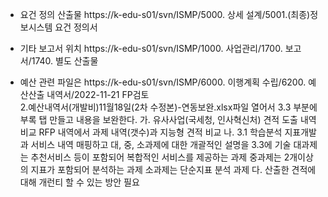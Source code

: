 + 요건 정의 산출물 
    https://k-edu-s01/svn/ISMP/5000. 상세 설계/5001.(최종)정보시스템 요건 정의서

+ 기타 보고서 위치 
    https://k-edu-s01/svn/ISMP/1000. 사업관리/1700. 보고서/1740. 별도 산출물

+ 예산 관련 파일은
    https://k-edu-s01/svn/ISMP/6000. 이행계획 수립/6200. 예산산출 내역서/2022-11-21 FP검토   
   2.예산내역서(개발비)11월18일(2차 수정본)-연동보완.xlsx파일 열어서
    3.3 부분에 부록 탭 만들고 내용을 보완한다.
         가. 유사사업(국세청, 인사혁신처) 견적 도출 내역 비교
             RFP 내역에서 과제 내역(갯수)과 지능형 견적 비교
         나. 3.1 학습분석 지표개발과 서비스 내역 매핑하고
             대, 중, 소과제에 대한 개괄적인 설명을 3.3에 기술
             대과제는 추천서비스 등이 포함되어 복합적인 서비스를 제공하는 과제
             중과제는 2개이상의 지표가 포함되어 분석하는 과제
             소과제는 단순지표 분석 과제 
         다. 산출한 견적에 대해 개런티 할 수 있는 방안 필요
